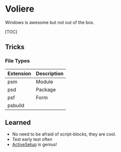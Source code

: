 # Voliere
Windows is awesome but not out of the box.

[TOC]

## Tricks
### File Types
| Extension | Description |
|-----------|-------------|
| psm       | Module      |
| psd       | Package     |
| psf       | Form        |
| psbuild   | 

## Learned
- No need to be afraid of script-blocks, they are cool.
- Test early test often
- [ActiveSetup](https://www.clearbyte.ch/active-setup/) is genius!

